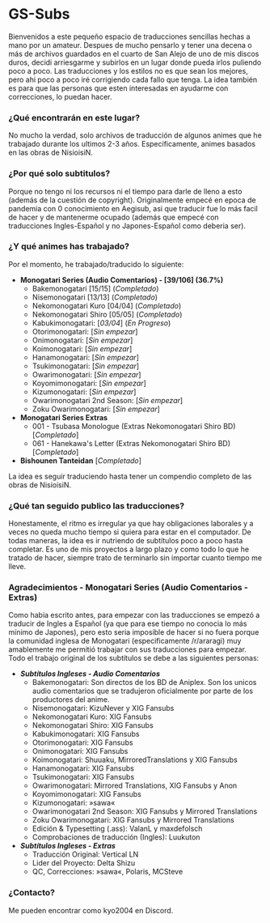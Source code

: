 # GS-Subs

Bienvenidos a este pequeño espacio de traducciones sencillas hechas a mano por un amateur. Despues de mucho pensarlo y tener una decena o más de archivos guardados en el cuarto de San Alejo de uno de mis discos duros, decidi arriesgarme y subirlos en un lugar donde pueda irlos puliendo poco a poco. Las traducciones y los estilos no es que sean los mejores, pero ahi poco a poco iré corrigiendo cada fallo que tenga. La idea también es para que las personas que esten interesadas en ayudarme con correcciones, lo puedan hacer.

### ¿Qué encontrarán en este lugar?

No mucho la verdad, solo archivos de traducción de algunos animes que he trabajado durante los ultimos 2-3 años. Especificamente, animes basados en las obras de NisioisiN.

### ¿Por qué solo subtitulos?

Porque no tengo ni los recursos ni el tiempo para darle de lleno a esto (además de la cuestión de copyright). Originalmente empecé en epoca de pandemia con 0 conocimiento en Aegisub, asi que traducir fue lo más facil de hacer y de mantenerme ocupado (además que empecé con traducciones Ingles-Español y no Japones-Español como deberia ser).

### ¿Y qué animes has trabajado?

Por el momento, he trabajado/traducido lo siguiente:

- **Monogatari Series (Audio Comentarios) - [39/106] (36.7%)**
  - Bakemonogatari [15/15] (_Completado_)
  - Nisemonogatari [13/13] (_Completado_)
  - Nekomonogatari Kuro [04/04] (_Completado_)
  - Nekomonogatari Shiro [05/05] (_Completado_)
  - Kabukimonogatari: [_03/04_] (_En Progreso_)
  - Otorimonogatari: [_Sin empezar_]
  - Onimonogatari: [_Sin empezar_]
  - Koimonogatari: [_Sin empezar_]
  - Hanamonogatari: [_Sin empezar_]
  - Tsukimonogatari: [_Sin empezar_]
  - Owarimonogatari: [_Sin empezar_]
  - Koyomimonogatari: [_Sin empezar_]
  - Kizumonogatari: [_Sin empezar_]
  - Owarimonogatari 2nd Season: [_Sin empezar_]
  - Zoku Owarimonogatari: [_Sin empezar_]
- **Monogatari Series Extras**
  - 001 - Tsubasa Monologue (Extras Nekomonogatari Shiro BD) [_Completado_]
  - 061 - Hanekawa's Letter (Extras Nekomonogatari Shiro BD) [_Completado_]
- **Bishounen Tanteidan** [_Completado_]


La idea es seguir traduciendo hasta tener un compendio completo de las obras de NisioisiN.

### ¿Qué tan seguido publico las traducciones?

Honestamente, el ritmo es irregular ya que hay obligaciones laborales y a veces no queda mucho tiempo si quiera para estar en el computador. De todas maneras, la idea es ir nutriendo de subtítulos poco a poco hasta completar. Es uno de mis proyectos a largo plazo y como todo lo que he tratado de hacer, siempre trato de terminarlo sin importar cuanto tiempo me lleve.

### Agradecimientos - Monogatari Series (Audio Comentarios - Extras)

Como habia escrito antes, para empezar con las traducciones se empezó a traducir de Ingles a Español (ya que para ese tiempo no conocia lo más mínimo de Japones), pero esto seria imposible de hacer si no fuera porque la comunidad inglesa de Monogatari (especificamente /r/araragi) muy amablemente me permitió trabajar con sus traducciones para empezar. Todo el trabajo original de los subtítulos se debe a las siguientes personas:

- **_Subtítulos Ingleses - Audio Comentarios_**
  - Bakemonogatari: Son directos de los BD de Aniplex. Son los unicos audio comentarios que se tradujeron oficialmente por parte de los productores del anime.
  - Nisemonogatari: KizuNever y XIG Fansubs
  - Nekomonogatari Kuro: XIG Fansubs
  - Nekomonogatari Shiro: XIG Fansubs
  - Kabukimonogatari: XIG Fansubs
  - Otorimonogatari: XIG Fansubs
  - Onimonogatari: XIG Fansubs
  - Koimonogatari: Shuuaku, MirroredTranslations y XIG Fansubs
  - Hanamonogatari: XIG Fansubs
  - Tsukimonogatari: XIG Fansubs
  - Owarimonogatari: Mirrored Translations, XIG Fansubs y Anon
  - Koyomimonogatari: XIG Fansubs
  - Kizumonogatari: »sawa«
  - Owarimonogatari 2nd Season: XIG Fansubs y Mirrored Translations
  - Zoku Owarimonogatari: XIG Fansubs y Mirrored Translations
  - Edición & Typesetting (.ass): ValanL y maxdefolsch
  - Comprobaciones de traducción (Ingles): Luukuton
- **_Subtítulos Ingleses - Extras_**
  - Traducción Original: Vertical LN
  - Lider del Proyecto: Delta Shizu
  - QC, Correcciones: »sawa«, Polaris, MCSteve

### ¿Contacto?

Me pueden encontrar como kyo2004 en Discord.
